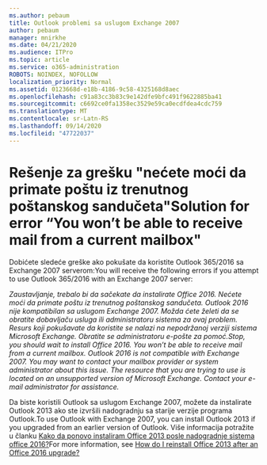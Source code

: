 ```yaml
---
ms.author: pebaum
title: Outlook problemi sa uslugom Exchange 2007
author: pebaum
manager: mnirkhe
ms.date: 04/21/2020
ms.audience: ITPro
ms.topic: article
ms.service: o365-administration
ROBOTS: NOINDEX, NOFOLLOW
localization_priority: Normal
ms.assetid: 0123668d-e18b-4186-9c58-4325168d8aec
ms.openlocfilehash: c91a83cc3b83c9e142dfe9bfc491f9622885ba41
ms.sourcegitcommit: c6692ce0fa1358ec3529e59ca0ecdfdea4cdc759
ms.translationtype: MT
ms.contentlocale: sr-Latn-RS
ms.lasthandoff: 09/14/2020
ms.locfileid: "47722037"
---
```

# <a name="solution-for-error-you-wont-be-able-to-receive-mail-from-a-current-mailbox"></a><span data-ttu-id="ca1ab-102">Rešenje za grešku "nećete moći da primate poštu iz trenutnog poštanskog sandučeta"</span><span class="sxs-lookup"><span data-stu-id="ca1ab-102">Solution for error “You won’t be able to receive mail from a current mailbox"</span></span>
<span data-ttu-id="ca1ab-103">Dobićete sledeće greške ako pokušate da koristite Outlook 365/2016 sa Exchange 2007 serverom:</span><span class="sxs-lookup"><span data-stu-id="ca1ab-103">You will receive the following errors if you attempt to use Outlook 365/2016 with an Exchange 2007 server:</span></span>

<span data-ttu-id="ca1ab-104">*Zaustavljanje, trebalo bi da sačekate da instalirate Office 2016. Nećete moći da primate poštu iz trenutnog poštanskog sandučeta. Outlook 2016 nije kompatibilan sa uslugom Exchange 2007. Možda ćete želeti da se obratite dobavljaču usluga ili administratoru sistema za ovaj problem. Resurs koji pokušavate da koristite se nalazi na nepodržanoj verziji sistema Microsoft Exchange. Obratite se administratoru e-pošte za pomoć.*</span><span class="sxs-lookup"><span data-stu-id="ca1ab-104">*Stop, you should wait to install Office 2016. You won’t be able to receive mail from a current mailbox. Outlook 2016 is not compatible with Exchange 2007. You may want to contact your mailbox provider or system administrator about this issue. The resource that you are trying to use is located on an unsupported version of Microsoft Exchange. Contact your e-mail administrator for assistance.*</span></span>

<span data-ttu-id="ca1ab-105">Da biste koristili Outlook sa uslugom Exchange 2007, možete da instalirate Outlook 2013 ako ste izvršili nadogradnju sa starije verzije programa Outlook.</span><span class="sxs-lookup"><span data-stu-id="ca1ab-105">To use Outlook with Exchange 2007, you can install Outlook 2013 if you upgraded from an earlier version of Outlook.</span></span> <span data-ttu-id="ca1ab-106">Više informacija potražite u članku [Kako da ponovo instaliram Office 2013 posle nadogradnje sistema office 2016?](https://support.office.com/article/a6ca92f4-cbb4-4609-9fdb-f8d3dd6812f3)</span><span class="sxs-lookup"><span data-stu-id="ca1ab-106">For more information, see [How do I reinstall Office 2013 after an Office 2016 upgrade?](https://support.office.com/article/a6ca92f4-cbb4-4609-9fdb-f8d3dd6812f3)</span></span>